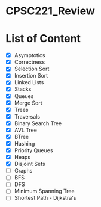 # CPSC221_Review

# List of Content
- [x] Asymptotics
- [x] Correctness
- [x] Selection Sort
- [x] Insertion Sort
- [x] Linked Lists
- [x] Stacks
- [x] Queues
- [x] Merge Sort
- [x] Trees
- [x] Traversals
- [x] Binary Search Tree
- [x] AVL Tree
- [x] BTree
- [x] Hashing
- [x] Priority Queues
- [x] Heaps
- [x] Disjoint Sets
- [ ] Graphs
- [ ] BFS
- [ ] DFS
- [ ] Minimum Spanning Tree
- [ ] Shortest Path - Dijkstra's 
